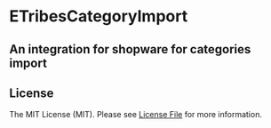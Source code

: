 # ETribesCategoryImport

## An integration for shopware for categories import

## License

The MIT License (MIT). Please see [License File](LICENSE) for more information.
